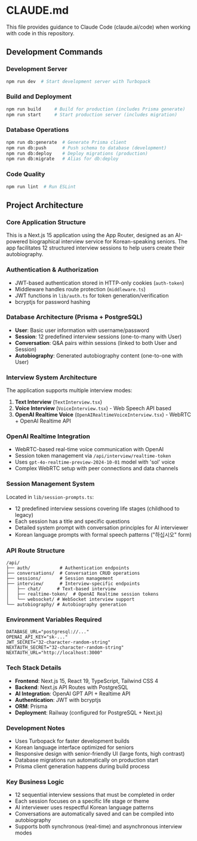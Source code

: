 # CLAUDE.md

This file provides guidance to Claude Code (claude.ai/code) when working with code in this repository.

## Development Commands

### Development Server
```bash
npm run dev  # Start development server with Turbopack
```

### Build and Deployment
```bash
npm run build     # Build for production (includes Prisma generate)
npm run start     # Start production server (includes migration)
```

### Database Operations
```bash
npm run db:generate  # Generate Prisma client
npm run db:push      # Push schema to database (development)
npm run db:deploy    # Deploy migrations (production)
npm run db:migrate   # Alias for db:deploy
```

### Code Quality
```bash
npm run lint  # Run ESLint
```

## Project Architecture

### Core Application Structure
This is a Next.js 15 application using the App Router, designed as an AI-powered biographical interview service for Korean-speaking seniors. The app facilitates 12 structured interview sessions to help users create their autobiography.

### Authentication & Authorization
- JWT-based authentication stored in HTTP-only cookies (`auth-token`)
- Middleware handles route protection (`middleware.ts`)
- JWT functions in `lib/auth.ts` for token generation/verification
- bcryptjs for password hashing

### Database Architecture (Prisma + PostgreSQL)
- **User**: Basic user information with username/password
- **Session**: 12 predefined interview sessions (one-to-many with User)
- **Conversation**: Q&A pairs within sessions (linked to both User and Session)
- **Autobiography**: Generated autobiography content (one-to-one with User)

### Interview System Architecture
The application supports multiple interview modes:

1. **Text Interview** (`TextInterview.tsx`)
2. **Voice Interview** (`VoiceInterview.tsx`) - Web Speech API based
3. **OpenAI Realtime Voice** (`OpenAIRealtimeVoiceInterview.tsx`) - WebRTC + OpenAI Realtime API

### OpenAI Realtime Integration
- WebRTC-based real-time voice communication with OpenAI
- Session token management via `/api/interview/realtime-token`
- Uses `gpt-4o-realtime-preview-2024-10-01` model with 'sol' voice
- Complex WebRTC setup with peer connections and data channels

### Session Management System
Located in `lib/session-prompts.ts`:
- 12 predefined interview sessions covering life stages (childhood to legacy)
- Each session has a title and specific questions
- Detailed system prompt with conversation principles for AI interviewer
- Korean language prompts with formal speech patterns ("하십시오" form)

### API Route Structure
```
/api/
├── auth/           # Authentication endpoints
├── conversations/  # Conversation CRUD operations
├── sessions/       # Session management
├── interview/      # Interview-specific endpoints
│   ├── chat/      # Text-based interview
│   ├── realtime-token/  # OpenAI Realtime session tokens
│   └── websocket/ # WebSocket interview support
└── autobiography/ # Autobiography generation
```

### Environment Variables Required
```
DATABASE_URL="postgresql://..."
OPENAI_API_KEY="sk-..."
JWT_SECRET="32-character-random-string"
NEXTAUTH_SECRET="32-character-random-string"
NEXTAUTH_URL="http://localhost:3000"
```

### Tech Stack Details
- **Frontend**: Next.js 15, React 19, TypeScript, Tailwind CSS 4
- **Backend**: Next.js API Routes with PostgreSQL
- **AI Integration**: OpenAI GPT API + Realtime API
- **Authentication**: JWT with bcryptjs
- **ORM**: Prisma
- **Deployment**: Railway (configured for PostgreSQL + Next.js)

### Development Notes
- Uses Turbopack for faster development builds
- Korean language interface optimized for seniors
- Responsive design with senior-friendly UI (large fonts, high contrast)
- Database migrations run automatically on production start
- Prisma client generation happens during build process

### Key Business Logic
- 12 sequential interview sessions that must be completed in order
- Each session focuses on a specific life stage or theme
- AI interviewer uses respectful Korean language patterns
- Conversations are automatically saved and can be compiled into autobiography
- Supports both synchronous (real-time) and asynchronous interview modes
